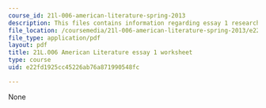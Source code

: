 ```yaml
---
course_id: 21l-006-american-literature-spring-2013
description: This files contains information regarding essay 1 research workshop assignment.
file_location: /coursemedia/21l-006-american-literature-spring-2013/e22fd1925cc45226ab76a871990548fc_MIT21L_006S13_researchwork.pdf
file_type: application/pdf
layout: pdf
title: 21L.006 American Literature essay 1 worksheet
type: course
uid: e22fd1925cc45226ab76a871990548fc

---
```

None